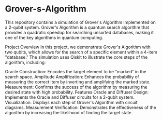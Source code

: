 # Grover-s-Algorithm

This repository contains a simulation of Grover's Algorithm implemented on a 2-qubit system. Grover's Algorithm is a quantum search algorithm that provides a quadratic speedup for searching unsorted databases, making it one of the key algorithms in quantum computing.

Project Overview
In this project, we demonstrate Grover's Algorithm with two qubits, which allows for the search of a specific element within a 4-item "database." The simulation uses Qiskit to illustrate the core steps of the algorithm, including:

Oracle Construction: Encodes the target element to be "marked" in the search space.
Amplitude Amplification: Enhances the probability of measuring the correct item by inverting and amplifying the marked state.
Measurement: Confirms the success of the algorithm by measuring the desired state with high probability.
Features
Oracle and Diffuser Design: Implements the Oracle and Diffuser circuits for a 2-qubit system.
Visualization: Displays each step of Grover's Algorithm with circuit diagrams.
Measurement Verification: Demonstrates the effectiveness of the algorithm by increasing the likelihood of finding the target state.
